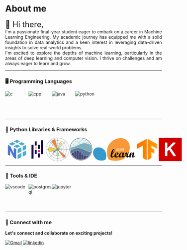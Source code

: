 # About me
<div align="justify" style="font-size:25px;">
👋 Hi there,
</div>
<div align="justify">
I'm a passionate final-year student eager to embark on a career in Machine Learning Engineering. My academic journey has equipped me with a solid foundation in data analytics and a keen interest in leveraging data-driven insights to solve real-world problems.
</div>
<div align="justify">
I'm excited to explore the depths of machine learning, particularly in the areas of deep learning and computer vision. I thrive on challenges and am always eager to learn and grow. </div>
<hr/>

### 🖥️ Programming Languages 
<div style="display: flex;">
<img src="https://user-images.githubusercontent.com/25181517/192106070-46255bcf-65e6-4c6b-a296-bf8d0d8fb2a7.png" width="75" height="75" alt="c" >
<img src="https://user-images.githubusercontent.com/25181517/192106073-90fffafe-3562-4ff9-a37e-c77a2da0ff58.png" width="75" height="75" alt="cpp">
<img src="https://user-images.githubusercontent.com/25181517/117201156-9a724800-adec-11eb-9a9d-3cd0f67da4bc.png" width="75" height="75" alt="java">
<img src="https://user-images.githubusercontent.com/25181517/183423507-c056a6f9-1ba8-4312-a350-19bcbc5a8697.png" width="75" height="75" alt="python">
</div>  
<hr>

### 🐍 Python Libraries & Frameworks
<div style="display: flex;">
<img src="https://github.com/KirtanG/KirtanG/blob/main/assets/numpy.png" width="75" height="75" alt="numpy">
<img src="https://github.com/KirtanG/KirtanG/blob/main/assets/pandas.png" width="75" height="75" alt="pandas">
<img src="https://github.com/KirtanG/KirtanG/blob/main/assets/matplotlib.png" width="75" height="75" alt="matplotlib">
<img src="https://github.com/KirtanG/KirtanG/blob/main/assets/seaborn.png" width="75" height="75" alt="seaborn" >
<img src="https://github.com/KirtanG/KirtanG/blob/main/assets/sklearn.png" width="140" height="75" alt="sklearn" >
<img src="https://github.com/KirtanG/KirtanG/blob/main/assets/tensorflow.png" width="75" height="75" alt="tensorflow">
<img src="https://github.com/KirtanG/KirtanG/blob/main/assets/keras.png" width="75" height="75" alt="keras">
</div>
<hr>

### 🔨 Tools & IDE 
<div style="display: flex;">
<img src="https://user-images.githubusercontent.com/25181517/192108891-d86b6220-e232-423a-bf5f-90903e6887c3.png" width="75" height="75" alt="vscode">
<img src="https://user-images.githubusercontent.com/25181517/117208740-bfb78400-adf5-11eb-97bb-09072b6bedfc.png" width="75" height="75" alt="postgresql" >
<img src="https://user-images.githubusercontent.com/25181517/183914128-3fc88b4a-4ac1-40e6-9443-9a30182379b7.png" width="75" height="75" alt="jupyter" >
</div>
<hr>

### 🔗 Connect with me

**Let's connect and collaborate on exciting projects!**


<a href="mailto:kirtangoswami97@gmail.com">![Gmail](https://skillicons.dev/icons?i=gmail&theme=light)</a>
<a href="http://www.linkedin.com/in/kirtan-goswami-8a9a34291">
![linkedin](https://skillicons.dev/icons?i=linkedin)
</a>

